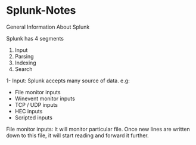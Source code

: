 # Splunk-Notes


General Information About Splunk

Splunk has 4 segments

1) Input
2) Parsing
3) Indexing
4) Search

1- Input: Splunk accepts many source of data. e.g:
 - File monitor inputs
 - Winevent monitor inputs
 - TCP / UDP inputs
 - HEC inputs
 - Scripted inputs

File monitor inputs: It will monitor particular file. Once new lines are written down to this file, it will start reading and forward it further.
